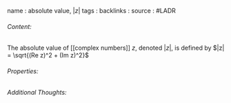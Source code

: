 name : absolute value, $|z|$
tags : 
backlinks : 
source : #LADR 

###### Content:
The absolute value of [[complex numbers]] $z$, denoted $|z|$, is defined by $|z| = \sqrt{(Re z)^2 + (Im z)^2}$

###### Properties:


###### Additional Thoughts:
